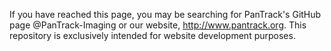 If you have reached this page, you may be searching for PanTrack's GitHub page @PanTrack-Imaging or our website, http://www.pantrack.org.  This repository is exclusively intended for website development purposes.
